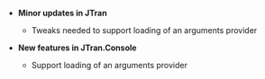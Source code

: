 
- <b>Minor updates in JTran</b>
    - Tweaks needed to support loading of an arguments provider

- <b>New features in JTran.Console</b>
    - Support loading of an arguments provider
